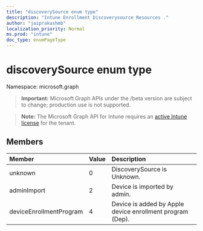 ```yaml
---
title: "discoverySource enum type"
description: "Intune Enrollment Discoverysource Resources ."
author: "jaiprakashmb"
localization_priority: Normal
ms.prod: "intune"
doc_type: enumPageType
---
```


# discoverySource enum type

Namespace: microsoft.graph

> **Important:** Microsoft Graph APIs under the /beta version are subject to change; production use is not supported.

> **Note:** The Microsoft Graph API for Intune requires an [active Intune license](https://go.microsoft.com/fwlink/?linkid=839381) for the tenant.



## Members
|Member|Value|Description|
|:---|:---|:---|
|unknown|0|DiscoverySource is Unknown.|
|adminImport|2|Device is imported by admin.|
|deviceEnrollmentProgram|4|Device is added by Apple device enrollment program (Dep).|

